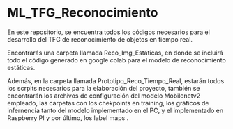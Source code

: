 # ML_TFG_Reconocimiento

En este repositorio, se encuentra todos los códigos necesarios para el desarrollo del TFG de reconocimiento de objetos en tiempo real. 

Encontrarás una carpeta llamada Reco_Img_Estáticas, en donde se incluirá todo el código generado en google colab para el modelo de reconocimiento estáticas.

Además, en la carpeta llamada Prototipo_Reco_Tiempo_Real, estarán todos los scrpits necesarios para la elaboración del proyecto, también se encontrarán
los archivos de configuración del modelo Mobilenetv2 empleado, las carpetas con los chekpoints en training, los gráficos de infernencia tanto del modelo implementado en el PC, 
y el implementado en Raspberry PI y por último, los label maps .






